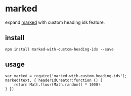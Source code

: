 # marked

expand [marked](https://github.com/chjj/marked) with custom heading ids feature.

## install 

    npm install marked-with-custom-heading-ids --save

## usage

    var marked = require('marked-with-custom-heading-ids');
    marked(text, { headerIdCreator:function () {
        return Math.floor(Math.random() * 1000)
    } })